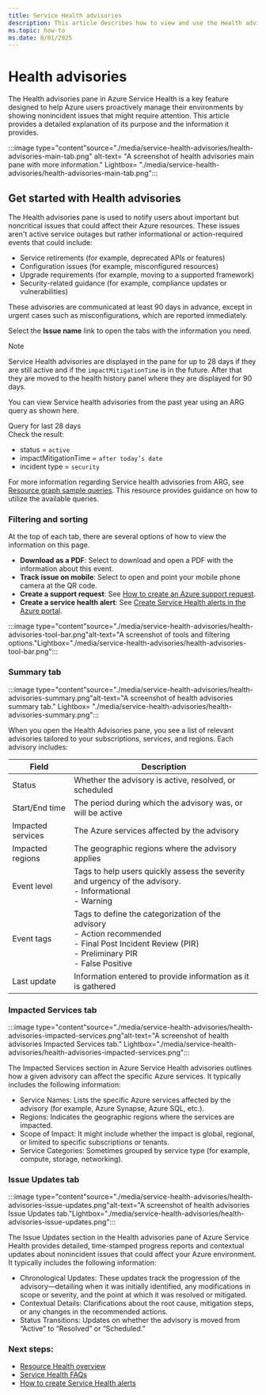 ```yaml
---
title: Service Health advisories
description: This article describes how to view and use the Health advisories pane in Azure Service Health
ms.topic: how-to
ms.date: 8/01/2025
---
```


# Health advisories 

The Health advisories pane in Azure Service Health is a key feature designed to help Azure users proactively manage their environments by showing nonincident issues that might require attention. This article provides a detailed explanation of its purpose and the information it provides.

:::image type="content"source="./media/service-health-advisories/health-advisories-main-tab.png" alt-text= "A screenshot of health advisories main pane with more information." Lightbox= "./media/service-health-advisories/health-advisories-main-tab.png":::

## Get started with Health advisories

The Health advisories pane is used to notify users about important but noncritical issues that could affect their Azure resources. These issues aren't active service outages but rather informational or action-required events that could include:
- Service retirements (for example, deprecated APIs or features)
- Configuration issues (for example, misconfigured resources)
- Upgrade requirements (for example, moving to a supported framework)
- Security-related guidance (for example, compliance updates or vulnerabilities)

These advisories are communicated at least 90 days in advance, except in urgent cases such as misconfigurations, which are reported immediately.

Select the **Issue name** link to open the tabs with the information you need.

>[!Note]
>Service Health advisories are displayed in the pane for up to 28 days if they are still active and if the `impactMitigationTime` is in the future. After that they are moved to the health history panel where they are displayed for 90 days. 
>
>You can view Service health advisories from the past year using an ARG query as shown here.<br>
>
>Query for last 28 days <br>
>Check the result: 
> - status = `active`
> - impactMitigationTime = `after today’s date`
>- incident type = `security`
>
>For more information regarding Service health advisories from ARG, see [Resource graph sample queries](resource-graph-samples.md). This resource provides guidance on how to utilize the available queries.


### Filtering and sorting
At the top of each tab, there are several options of how to view the information on this page.

- **Download as a PDF**: Select to download and open a PDF with the information about this event.
- **Track issue on mobile**: Select to open and point your mobile phone camera at the QR code.
- **Create a support request**: See [How to create an Azure support request](/azure/azure-portal/supportability/how-to-create-azure-support-request).
- **Create a service health alert**: See [Create Service Health alerts in the Azure portal](alerts-activity-log-service-notifications-portal.md).


 :::image type="content"source="./media/service-health-advisories/health-advisories-tool-bar.png"alt-text="A screenshot of tools and filtering options."Lightbox="./media/service-health-advisories/health-advisories-tool-bar.png":::
 

### Summary tab

:::image type="content"source="./media/service-health-advisories/health-advisories-summary.png"alt-text="A screenshot of health advisories summary tab." Lightbox= "./media/service-health-advisories/health-advisories-summary.png":::

When you open the Health Advisories pane, you see a list of relevant advisories tailored to your subscriptions, services, and regions. Each advisory includes:


|Field  |Description |
|---------|---------|
|Status   |Whether the advisory is active, resolved, or scheduled         |
|Start/End time    |The period during which the advisory was, or will be active         |
|Impacted services | The Azure services affected by the advisory        |
|Impacted regions  |The geographic regions where the advisory applies         |
|Event level  | Tags to help users quickly assess the severity and urgency of the advisory. <br> - Informational <br>- Warning     |
|Event tags   | Tags to define the categorization of the advisory <br>- Action recommended<br> - Final Post Incident Review (PIR)<br> - Preliminary PIR<br> - False Positive        |
|Last update  | Information entered to provide information as it is gathered         |

### Impacted Services tab

:::image type="content"source="./media/service-health-advisories/health-advisories-impacted-services.png"alt-text="A screenshot of health advisories Impacted Services tab." Lightbox="./media/service-health-advisories/health-advisories-impacted-services.png":::

The Impacted Services section in Azure Service Health advisories outlines how a given advisory can affect the specific Azure services. It typically includes the following information:

- Service Names: Lists the specific Azure services affected by the advisory (for example, Azure Synapse, Azure SQL, etc.).
- Regions: Indicates the geographic regions where the services are impacted.
- Scope of Impact: It might include whether the impact is global, regional, or limited to specific subscriptions or tenants.
- Service Categories: Sometimes grouped by service type (for example, compute, storage, networking).


### Issue Updates tab

:::image type="content"source="./media/service-health-advisories/health-advisories-issue-updates.png"alt-text="A screenshot of health advisories Issue Updates tab."Lightbox="./media/service-health-advisories/health-advisories-issue-updates.png":::

The Issue Updates section in the Health advisories pane of Azure Service Health provides detailed, time-stamped progress reports and contextual updates about nonincident issues that could affect your Azure environment. It typically includes the following information:
- Chronological Updates: These updates track the progression of the advisory—detailing when it was initially identified, any modifications in scope or severity, and the point at which it was resolved or mitigated.
- Contextual Details: Clarifications about the root cause, mitigation steps, or any changes in the recommended actions.
- Status Transitions: Updates on whether the advisory is moved from “Active” to “Resolved” or “Scheduled.”




### Next steps:

- [Resource Health overview](resource-health-overview.md)
- [Service Health FAQs](service-health-faq.yml)
- [How to create Service Health alerts](alerts-activity-log-service-notifications-portal.md)

